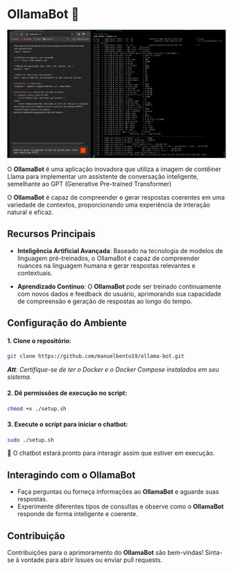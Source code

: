 # OllamaBot 🤖

![Resultado final do projeto](./public/preview.png)

O **OllamaBot** é uma aplicação inovadora que utiliza a imagem de contêiner Llama para implementar um assistente de conversação inteligente, semelhante ao GPT (Generative Pre-trained Transformer)

O **OllamaBot** é capaz de compreender e gerar respostas coerentes em uma variedade de contextos, proporcionando uma experiência de interação natural e eficaz.

## Recursos Principais

* **Inteligência Artificial Avançada**: Baseado na tecnologia de modelos de linguagem pré-treinados, o OllamaBot é capaz de compreender nuances na linguagem humana e gerar respostas relevantes e contextuais.

* **Aprendizado Contínuo**: O **OllamaBot** pode ser treinado continuamente com novos dados e feedback do usuário, aprimorando sua capacidade de compreensão e geração de respostas ao longo do tempo.

## Configuração do Ambiente

#### 1. Clone o repositório:
```sh
git clone https://github.com/manuelbento19/ollama-bot.git
```
***Att**: Certifique-se de ter o Docker e o Docker Compose instalados em seu sistema.*

#### 2. Dê permissões de execução no script:
  ```sh
  chmod +x ./setup.sh
  ```
#### 3. Execute o script para iniciar o chatbot:
  ```sh
  sudo ./setup.sh
  ```

🎊 O chatbot estará pronto para interagir assim que estiver em execução.

## Interagindo com o **OllamaBot**

- Faça perguntas ou forneça informações ao **OllamaBot** e aguarde suas respostas.
- Experimente diferentes tipos de consultas e observe como o **OllamaBot** responde de forma inteligente e coerente.

## Contribuição

Contribuições para o aprimoramento do **OllamaBot** são bem-vindas! Sinta-se à vontade para abrir Issues ou enviar pull requests.